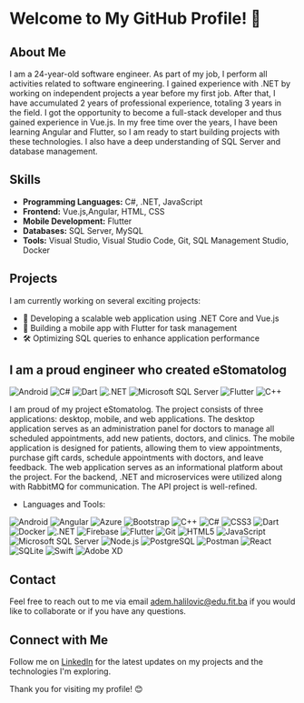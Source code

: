 # Welcome to My GitHub Profile! 👋

## About Me
I am a 24-year-old software engineer. 
As part of my job, I perform all
activities related to software engineering. I gained experience with .NET
by working on independent projects a year before my first job. After
that, I have accumulated 2 years of professional experience, totaling 3
years in the field. 
I got the opportunity to become a full-stack developer
and thus gained experience in Vue.js. 
In my free time over the years, I
have been learning Angular and Flutter, so I am ready to start building
projects with these technologies.
I also have a deep understanding of SQL Server and database management.

## Skills
- **Programming Languages:** C#, .NET, JavaScript 
- **Frontend:** Vue.js,Angular, HTML, CSS
- **Mobile Development:** Flutter
- **Databases:** SQL Server, MySQL
- **Tools:** Visual Studio, Visual Studio Code, Git, SQL Management Studio, Docker

## Projects
I am currently working on several exciting projects:
- 🚀 Developing a scalable web application using .NET Core and Vue.js
- 📱 Building a mobile app with Flutter for task management
- 🛠️ Optimizing SQL queries to enhance application performance

## I am a proud engineer who created eStomatolog
![Android](https://img.shields.io/badge/Android-green?logo=android)
![C#](https://img.shields.io/badge/C%23-green?logo=c-sharp)
![Dart](https://img.shields.io/badge/Dart-blue?logo=dart)
![.NET](https://img.shields.io/badge/.NET-purple?logo=.net)
![Microsoft SQL Server](https://img.shields.io/badge/Microsoft_SQL_Server-blue?logo=microsoft-sql-server)
![Flutter](https://img.shields.io/badge/Flutter-blue?logo=flutter)
![C++](https://img.shields.io/badge/C++-blue?logo=c%2B%2B)

I am proud of my project eStomatolog. The project consists of three applications: desktop, mobile, and web applications. The desktop application serves as an administration panel for doctors to manage all scheduled appointments, add new patients, doctors, and clinics. The mobile application is designed for patients, allowing them to view appointments, purchase gift cards, schedule appointments with doctors, and leave feedback. The web application serves as an informational platform about the project. For the backend, .NET and microservices were utilized along with RabbitMQ for communication. The API project is well-refined.



- Languages and Tools:

![Android](https://img.shields.io/badge/Android-green?logo=android)
![Angular](https://img.shields.io/badge/Angular-red?logo=angular)
![Azure](https://img.shields.io/badge/Azure-blue?logo=microsoft-azure)
![Bootstrap](https://img.shields.io/badge/Bootstrap-purple?logo=bootstrap)
![C++](https://img.shields.io/badge/C++-blue?logo=c%2B%2B)
![C#](https://img.shields.io/badge/C%23-green?logo=c-sharp)
![CSS3](https://img.shields.io/badge/CSS3-blue?logo=css3)
![Dart](https://img.shields.io/badge/Dart-blue?logo=dart)
![Docker](https://img.shields.io/badge/Docker-blue?logo=docker)
![.NET](https://img.shields.io/badge/.NET-purple?logo=.net)
![Firebase](https://img.shields.io/badge/Firebase-orange?logo=firebase)
![Flutter](https://img.shields.io/badge/Flutter-blue?logo=flutter)
![Git](https://img.shields.io/badge/Git-red?logo=git)
![HTML5](https://img.shields.io/badge/HTML5-orange?logo=html5)
![JavaScript](https://img.shields.io/badge/JavaScript-yellow?logo=javascript)
![Microsoft SQL Server](https://img.shields.io/badge/Microsoft_SQL_Server-blue?logo=microsoft-sql-server)
![Node.js](https://img.shields.io/badge/Node.js-green?logo=node.js)
![PostgreSQL](https://img.shields.io/badge/PostgreSQL-blue?logo=postgresql)
![Postman](https://img.shields.io/badge/Postman-orange?logo=postman)
![React](https://img.shields.io/badge/React-blue?logo=react)
![SQLite](https://img.shields.io/badge/SQLite-blue?logo=sqlite)
![Swift](https://img.shields.io/badge/Swift-orange?logo=swift)
![Adobe XD](https://img.shields.io/badge/Adobe_XD-blue?logo=adobe-xd)



## Contact
Feel free to reach out to me via email adem.halilovic@edu.fit.ba if you would like to collaborate or if you have any questions.

## Connect with Me
Follow me on [LinkedIn](https://www.linkedin.com/in/adem999/) for the latest updates on my projects and the technologies I'm exploring.

Thank you for visiting my profile! 😊
